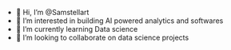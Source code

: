 - 👋 Hi, I’m @Samstellart
- 👀 I’m interested in building AI powered analytics and softwares
- 🌱 I’m currently learning Data science
- 💞️ I’m looking to collaborate on data science projects


<!---
Samstellart/Samstellart is a ✨ special ✨ repository because its `README.md` (this file) appears on your GitHub profile.
You can click the Preview link to take a look at your changes.
--->
